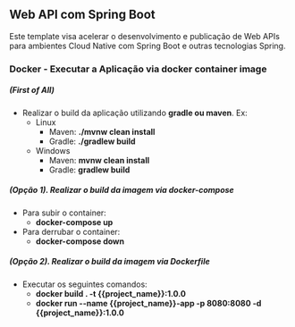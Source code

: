 
## Web API com Spring Boot

Este template visa acelerar o desenvolvimento e publicação de Web APIs para ambientes Cloud Native com Spring Boot e outras tecnologias Spring.


### Docker - Executar a Aplicação via docker container image
#####  (First of All)
- Realizar o build da aplicação utilizando **gradle ou maven**. Ex:
    - Linux
        - Maven: **./mvnw clean install**
        - Gradle: **./gradlew build**
    - Windows
        - Maven: **mvnw clean install**
        - Gradle: **gradlew build**

##### (Opção 1). Realizar o build da imagem via docker-compose
- Para subir o container:
    - **docker-compose up**
- Para derrubar o container:
    - **docker-compose down**

##### (Opção 2). Realizar o build da imagem via Dockerfile
- Executar os seguintes comandos:
    - **docker build . -t {{project_name}}:1.0.0**
    - **docker run --name {{project_name}}-app -p 8080:8080 -d {{project_name}}:1.0.0**